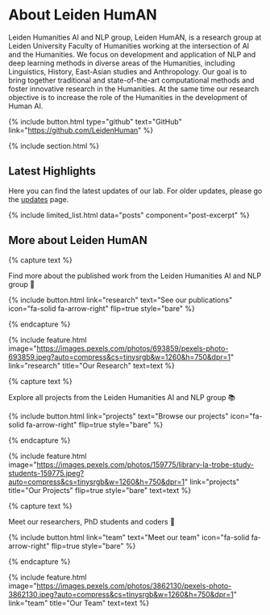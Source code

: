 ---
---

# About Leiden HumAN

Leiden Humanities AI and NLP group, Leiden HumAN, is a research group at Leiden University Faculty of Humanities working at the intersection of AI and the Humanities. We focus on development and application of NLP and deep learning methods in diverse areas of the Humanities, including Linguistics, History, East-Asian studies and Anthropology. Our goal is to bring together traditional and state-of-the-art computational methods and foster innovative research in the Humanities. At the same time our research objective is to increase the role of the Humanities in the development of Human AI. 

{%
  include button.html
  type="github"
  text="GitHub"
  link="https://github.com/LeidenHuman"
%}

{% include section.html %}

## Latest Highlights

Here you can find the latest updates of our lab. For older updates, please go the [updates](/update/) page.

{% include limited_list.html data="posts" component="post-excerpt" %} 

## More about Leiden HumAN

{% capture text %}

Find more about the published work from the Leiden Humanities AI and NLP group 📖

{%
  include button.html
  link="research"
  text="See our publications"
  icon="fa-solid fa-arrow-right"
  flip=true
  style="bare"
%}

{% endcapture %}

{%
  include feature.html
  image="https://images.pexels.com/photos/693859/pexels-photo-693859.jpeg?auto=compress&cs=tinysrgb&w=1260&h=750&dpr=1"
  link="research"
  title="Our Research"
  text=text
%}

{% capture text %}

Explore all projects from the Leiden Humanities AI and NLP group 📚

{%
  include button.html
  link="projects"
  text="Browse our projects"
  icon="fa-solid fa-arrow-right"
  flip=true
  style="bare"
%}

{% endcapture %}

{%
  include feature.html
  image="https://images.pexels.com/photos/159775/library-la-trobe-study-students-159775.jpeg?auto=compress&cs=tinysrgb&w=1260&h=750&dpr=1"
  link="projects"
  title="Our Projects"
  flip=true
  style="bare"
  text=text
%}

{% capture text %}

Meet our researchers, PhD students and coders 👥

{%
  include button.html
  link="team"
  text="Meet our team"
  icon="fa-solid fa-arrow-right"
  flip=true
  style="bare"
%}

{% endcapture %}

{%
  include feature.html
  image="https://images.pexels.com/photos/3862130/pexels-photo-3862130.jpeg?auto=compress&cs=tinysrgb&w=1260&h=750&dpr=1"
  link="team"
  title="Our Team"
  text=text
%}
